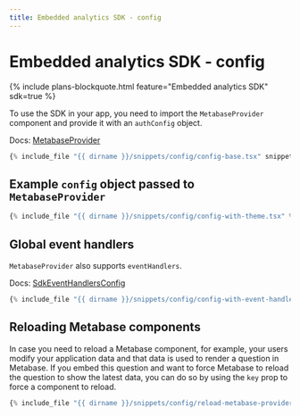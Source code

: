 ```yaml
---
title: Embedded analytics SDK - config
---
```


# Embedded analytics SDK - config

{% include plans-blockquote.html feature="Embedded analytics SDK" sdk=true %}

To use the SDK in your app, you need to import the `MetabaseProvider` component and provide it with an `authConfig` object.

Docs: [MetabaseProvider](./api/MetabaseProvider.html)

```typescript
{% include_file "{{ dirname }}/snippets/config/config-base.tsx" snippet="example" %}
```

## Example `config` object passed to `MetabaseProvider`

```typescript
{% include_file "{{ dirname }}/snippets/config/config-with-theme.tsx" %}
```

## Global event handlers

`MetabaseProvider` also supports `eventHandlers`.

Docs: [SdkEventHandlersConfig](./api/SdkEventHandlersConfig.html)

```typescript
{% include_file "{{ dirname }}/snippets/config/config-with-event-handlers.tsx" snippet="example" %}
```

## Reloading Metabase components

In case you need to reload a Metabase component, for example, your users modify your application data and that data is used to render a question in Metabase. If you embed this question and want to force Metabase to reload the question to show the latest data, you can do so by using the `key` prop to force a component to reload.

```typescript
{% include_file "{{ dirname }}/snippets/config/reload-metabase-provider.tsx" snippet="example" %}
```
